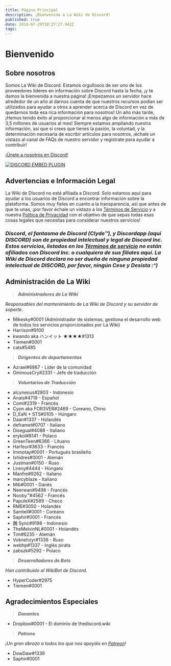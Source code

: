 ```yaml
---
title: Página Principal
description: ¡Bienvenido a La Wiki de Discord!
published: true
date: 2019-07-29T18:27:27.942Z
tags: 
---
```


# Bienvenido
## Sobre nosotros

Somos La Wiki de Discord. Estamos orgullosos de ser uno de los proveedores líderes en información sobre Discord hasta la fecha, ¡y te damos la bienvenida a nuestra página! ¡Empezamos un servidor hace alrededor de un año al darnos cuenta de que nuestros recursos podían ser utilizados para ayudar a otros a aprender acerca de Discord en vez de quedarnos toda esa rica información para nosotros! Un año más tarde, ¡Hemos tenido éxito al proporcionar al menos algo de información a más de 3,5 millones de usuarios al mes! Siempre estamos ampliando nuestra información, así que si crees que tienes la pasión, la voluntad, y la determinación necesaria de escribir artículos para nosotros, ¡échale un vistazo al canal de FAQs de nuestro servidor y regístrate para ayudar a contribuir!

[¡Únete a nosotros en Discord!](https://discord.gg/zzAKwMQ)

<a href="https://discord.gg/ZRJ9Ghh">![DISCORD EMBED PLUGIN](https://discordapp.com/api/guilds/367460196148183040/widget.png?style=banner2)</a>

## Advertencias e Información Legal
La Wiki de Discord no está afiliada a Discord. Solo estamos aquí para ayudar a los usuarios de Discord a encontrar información sobre la plataforma. Somos muy fieles en cuanto a la transparencia, así que antes de que te unas, ¡por favor échale un vistazo a los [Términos de Servicio](/terms) y a nuestra [Política de Privacidad](/privacy) con el objetivo de que sepas todas esas cosas legales que necesitas para considerar nuestros servicios!

### ***Discord, el fantasma de Discord (Clyde™), y Discordapp (aquí DISCORD) son de propiedad intelectual y legal de Discord Inc. Estos servicios, listados en los [Términos de servicio](/terms) no están afiliados con Discord Inc. o cualquiera de sus filiales aquí. La Wiki de Discord declara no ser dueña de ninguna propiedad intelectual de DISCORD, por favor, ningún Cese y Desista :^)***

## Administración de La Wiki
> ***Administradores de La Wiki***

*Responsables del mantenimiento de La Wiki de Discord y su servidor de soporte.*
* Mikesky#0001 (Administrador de sistemas, gestiona el desarrollo web de todos los servicios proporcionados por La Wiki)
* Harrison#9100
* kwando aka ハンイット ★★★★#1313
* Tiemen#0001
* cats#5485

> ***Dirigentes de departamentos***

* Azrael#6867 - Líder de la comunidad
* OminousCry#2331 - Jefe de traducción

> ***Voluntarios de Traducción***

* alcyneous#2803 - Indonesio
* Anaís#4719 - Español
* Comi#2319 - Francés
* Cyon aka FOR3VER#2469 - Coreano, Chino
* D_EaN * STS#0105 - Húngaro
* Daan#1337 - Holandés
* deframet#0707 - Italiano
* Disegual#4088 - Italiano
* erykol#8141 - Polaco
* GreenTeen#6366 - Lituano
* Harfeur#3633 - Francés
* Immotay#0001 - Portugués brasileño
* Ishidres#0001 - Alemán
* Justman#0150 - Ruso
* Lireoy#4444 - Húngaro
* Manfre#9262 - Italiano
* marcyblaze - Italiano
* Mib#0001 - Danés
* Neerwan#9498 - Francés
* Nooby™#4562 - Francés
* PapuleX#2589 - Checo
* RME#3050 - Holandés
* Samtell#0001 - Coreano
* Saphir#0001 - Francés
* 魏 Sync#9198 - Indonesio
* TheMelvinNL#0001 - Holandés
* Tim#6235 - Alemán
* Voknehzyr#1338 - Ruso
* webhp#1337 - Inglés pirata
* zabszk#5292 - Polaco

> ***Desarrolladores de Bots***

*Han contribuido al WikiBot de Discord.*
* HyperCoder#2975
* Tiemen#0001

## Agradecimientos Especiales

>***Donantes***

* Dropbox#0001 - El dominio de thediscord.wiki


> ***Patrons***

*¡Un gran abrazo a todos los que nos apoyáis en [Patreon](https://www.patreon.com/TheDiscordWiki)!*

* DowDaw#1339
* Saphir#0001